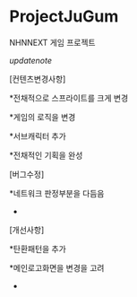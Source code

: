 ProjectJuGum
============

NHNNEXT 게임 프로젝트

*updatenote*

[컨텐츠변경사항]

*전채적으로 스프라이트를 크게 변경

*게임의 로직을 변경

*서브캐릭터 추가

*전채적인 기획을 완성

[버그수정]

*네트워크 판정부분을 다듬음

*

[개선사항]

*탄환패턴을 추가

*메인로고화면을 변경을 고려

*
